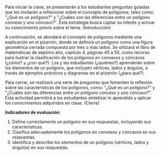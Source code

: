 Para iniciar la clase, se presentarán a los estudiantes preguntas guiadas que les invitarán a reflexionar sobre el concepto de polígonos, tales como: "¿Qué es un polígono?" y "¿Cuáles son las diferencias entre un polígono convexo y uno cóncavo?". Esta estrategia busca captar su interés y activar su conocimiento previo sobre el tema. (Introducción)

A continuación, se abordará el concepto de polígonos mediante una explicación en el pizarrón, donde se definirá un polígono como una figura geométrica cerrada compuesta por tres o más lados. Se utilizará el libro de matemáticas de séptimo año, capítulo 4, páginas 45 a 50, como recurso para ilustrar la clasificación de los polígonos en convexos y cóncavos (¿cómo? y ¿con qué?). Los y las estudiantes (¿quiénes?) aprenderán sobre los elementos de un polígono, que incluyen vértices, lados y ángulos, a través de ejemplos prácticos y diagramas en el pizarrón (¿para qué?).

Para cerrar, se realizará una serie de preguntas que fomenten la reflexión sobre las características de los polígonos, como: "¿Qué es un polígono?" y "¿Cuáles son las diferencias entre un polígono convexo y uno cóncavo?". Esta actividad permitirá a los estudiantes sintetizar lo aprendido y aplicar los conocimientos adquiridos en clase. (Cierre)

**Indicadores de evaluación**:

1. Define correctamente un polígono en sus respuestas, incluyendo sus características.
2. Clasifica adecuadamente los polígonos en convexos y cóncavos en sus respuestas.
3. Identifica y describe los elementos de un polígono (vértices, lados y ángulos) en sus respuestas.